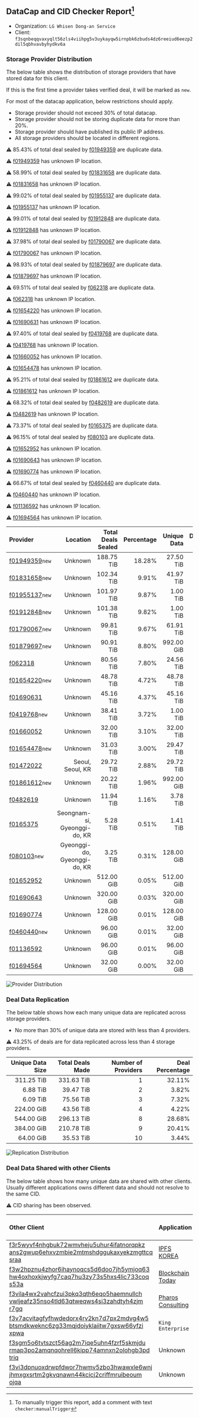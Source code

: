 ## DataCap and CID Checker Report[^1]
 - Organization: `LG Whisen Dong-an Service`
 - Client: `f3sqnbeqqvaxyqlt56zls4viihpg5v3uykayqw5irnpbk6zbuds4dz6reeiud6eezp2dil5qbhvavbyhydkv6a`
### Storage Provider Distribution
The below table shows the distribution of storage providers that have stored data for this client.

If this is the first time a provider takes verified deal, it will be marked as `new`.

For most of the datacap application, below restrictions should apply.
 - Storage provider should not exceed 30% of total datacap.
 - Storage provider should not be storing duplicate data for more than 20%.
 - Storage provider should have published its public IP address.
 - All storage providers should be located in different regions.

⚠️ 85.43% of total deal sealed by [f01949359](https://filfox.info/en/address/f01949359) are duplicate data.

⚠️ [f01949359](https://filfox.info/en/address/f01949359) has unknown IP location.

⚠️ 58.99% of total deal sealed by [f01831658](https://filfox.info/en/address/f01831658) are duplicate data.

⚠️ [f01831658](https://filfox.info/en/address/f01831658) has unknown IP location.

⚠️ 99.02% of total deal sealed by [f01955137](https://filfox.info/en/address/f01955137) are duplicate data.

⚠️ [f01955137](https://filfox.info/en/address/f01955137) has unknown IP location.

⚠️ 99.01% of total deal sealed by [f01912848](https://filfox.info/en/address/f01912848) are duplicate data.

⚠️ [f01912848](https://filfox.info/en/address/f01912848) has unknown IP location.

⚠️ 37.98% of total deal sealed by [f01790067](https://filfox.info/en/address/f01790067) are duplicate data.

⚠️ [f01790067](https://filfox.info/en/address/f01790067) has unknown IP location.

⚠️ 98.93% of total deal sealed by [f01879697](https://filfox.info/en/address/f01879697) are duplicate data.

⚠️ [f01879697](https://filfox.info/en/address/f01879697) has unknown IP location.

⚠️ 69.51% of total deal sealed by [f062318](https://filfox.info/en/address/f062318) are duplicate data.

⚠️ [f062318](https://filfox.info/en/address/f062318) has unknown IP location.

⚠️ [f01654220](https://filfox.info/en/address/f01654220) has unknown IP location.

⚠️ [f01690631](https://filfox.info/en/address/f01690631) has unknown IP location.

⚠️ 97.40% of total deal sealed by [f0419768](https://filfox.info/en/address/f0419768) are duplicate data.

⚠️ [f0419768](https://filfox.info/en/address/f0419768) has unknown IP location.

⚠️ [f01660052](https://filfox.info/en/address/f01660052) has unknown IP location.

⚠️ [f01654478](https://filfox.info/en/address/f01654478) has unknown IP location.

⚠️ 95.21% of total deal sealed by [f01861612](https://filfox.info/en/address/f01861612) are duplicate data.

⚠️ [f01861612](https://filfox.info/en/address/f01861612) has unknown IP location.

⚠️ 68.32% of total deal sealed by [f0482619](https://filfox.info/en/address/f0482619) are duplicate data.

⚠️ [f0482619](https://filfox.info/en/address/f0482619) has unknown IP location.

⚠️ 73.37% of total deal sealed by [f0165375](https://filfox.info/en/address/f0165375) are duplicate data.

⚠️ 96.15% of total deal sealed by [f080103](https://filfox.info/en/address/f080103) are duplicate data.

⚠️ [f01652952](https://filfox.info/en/address/f01652952) has unknown IP location.

⚠️ [f01690643](https://filfox.info/en/address/f01690643) has unknown IP location.

⚠️ [f01690774](https://filfox.info/en/address/f01690774) has unknown IP location.

⚠️ 66.67% of total deal sealed by [f0460440](https://filfox.info/en/address/f0460440) are duplicate data.

⚠️ [f0460440](https://filfox.info/en/address/f0460440) has unknown IP location.

⚠️ [f01136592](https://filfox.info/en/address/f01136592) has unknown IP location.

⚠️ [f01694564](https://filfox.info/en/address/f01694564) has unknown IP location.

| Provider                                                    |                     Location | Total Deals Sealed | Percentage | Unique Data | Duplicate Deals |
| :---------------------------------------------------------- | ---------------------------: | -----------------: | ---------: | ----------: | --------------: |
| [f01949359](https://filfox.info/en/address/f01949359)`new`  |                      Unknown |         188.75 TiB |     18.28% |   27.50 TiB |          85.43% |
| [f01831658](https://filfox.info/en/address/f01831658)`new`  |                      Unknown |         102.34 TiB |      9.91% |   41.97 TiB |          58.99% |
| [f01955137](https://filfox.info/en/address/f01955137)`new`  |                      Unknown |         101.97 TiB |      9.87% |    1.00 TiB |          99.02% |
| [f01912848](https://filfox.info/en/address/f01912848)`new`  |                      Unknown |         101.38 TiB |      9.82% |    1.00 TiB |          99.01% |
| [f01790067](https://filfox.info/en/address/f01790067)`new`  |                      Unknown |          99.81 TiB |      9.67% |   61.91 TiB |          37.98% |
| [f01879697](https://filfox.info/en/address/f01879697)`new`  |                      Unknown |          90.91 TiB |      8.80% |  992.00 GiB |          98.93% |
| [f062318](https://filfox.info/en/address/f062318)           |                      Unknown |          80.56 TiB |      7.80% |   24.56 TiB |          69.51% |
| [f01654220](https://filfox.info/en/address/f01654220)`new`  |                      Unknown |          48.78 TiB |      4.72% |   48.78 TiB |           0.00% |
| [f01690631](https://filfox.info/en/address/f01690631)       |                      Unknown |          45.16 TiB |      4.37% |   45.16 TiB |           0.00% |
| [f0419768](https://filfox.info/en/address/f0419768)`new`    |                      Unknown |          38.41 TiB |      3.72% |    1.00 TiB |          97.40% |
| [f01660052](https://filfox.info/en/address/f01660052)       |                      Unknown |          32.00 TiB |      3.10% |   32.00 TiB |           0.00% |
| [f01654478](https://filfox.info/en/address/f01654478)`new`  |                      Unknown |          31.03 TiB |      3.00% |   29.47 TiB |           5.04% |
| [f01472022](https://filfox.info/en/address/f01472022)       |             Seoul, Seoul, KR |          29.72 TiB |      2.88% |   29.72 TiB |           0.00% |
| [f01861612](https://filfox.info/en/address/f01861612)`new`  |                      Unknown |          20.22 TiB |      1.96% |  992.00 GiB |          95.21% |
| [f0482619](https://filfox.info/en/address/f0482619)         |                      Unknown |          11.94 TiB |      1.16% |    3.78 TiB |          68.32% |
| [f0165375](https://filfox.info/en/address/f0165375)         | Seongnam-si, Gyeonggi-do, KR |           5.28 TiB |      0.51% |    1.41 TiB |          73.37% |
| [f080103](https://filfox.info/en/address/f080103)`new`      | Gyeonggi-do, Gyeonggi-do, KR |           3.25 TiB |      0.31% |  128.00 GiB |          96.15% |
| [f01652952](https://filfox.info/en/address/f01652952)       |                      Unknown |         512.00 GiB |      0.05% |  512.00 GiB |           0.00% |
| [f01690643](https://filfox.info/en/address/f01690643)       |                      Unknown |         320.00 GiB |      0.03% |  320.00 GiB |           0.00% |
| [f01690774](https://filfox.info/en/address/f01690774)       |                      Unknown |         128.00 GiB |      0.01% |  128.00 GiB |           0.00% |
| [f0460440](https://filfox.info/en/address/f0460440)`new`    |                      Unknown |          96.00 GiB |      0.01% |   32.00 GiB |          66.67% |
| [f01136592](https://filfox.info/en/address/f01136592)       |                      Unknown |          96.00 GiB |      0.01% |   96.00 GiB |           0.00% |
| [f01694564](https://filfox.info/en/address/f01694564)       |                      Unknown |          32.00 GiB |      0.00% |   32.00 GiB |           0.00% |

![Provider Distribution](https://raw.githubusercontent.com/data-preservation-programs/filplus-checker-assets/main/filecoin-project/filecoin-plus-large-datasets/issues/114/1671092743020.png)
### Deal Data Replication
The below table shows how each many unique data are replicated across storage providers.
- No more than 30% of unique data are stored with less than 4 providers.

⚠️ 43.25% of deals are for data replicated across less than 4 storage providers.

| Unique Data Size | Total Deals Made | Number of Providers | Deal Percentage |
| ---------------: | ---------------: | ------------------: | --------------: |
|       311.25 TiB |       331.63 TiB |                   1 |          32.11% |
|         6.88 TiB |        39.47 TiB |                   2 |           3.82% |
|         6.09 TiB |        75.56 TiB |                   3 |           7.32% |
|       224.00 GiB |        43.56 TiB |                   4 |           4.22% |
|       544.00 GiB |       296.13 TiB |                   8 |          28.68% |
|       384.00 GiB |       210.78 TiB |                   9 |          20.41% |
|        64.00 GiB |        35.53 TiB |                  10 |           3.44% |

![Replication Distribution](https://raw.githubusercontent.com/data-preservation-programs/filplus-checker-assets/main/filecoin-project/filecoin-plus-large-datasets/issues/114/1671092745487.png)
### Deal Data Shared with other Clients
The below table shows how many unique data are shared with other clients.
Usually different applications owns different data and should not resolve to the same CID.

⚠️ CID sharing has been observed.

| Other Client                                                                                                                                                                                                              | Application                                                                                      | Total Deals Affected | Unique CIDs |        Verifier |
| :------------------------------------------------------------------------------------------------------------------------------------------------------------------------------------------------------------------------ | :----------------------------------------------------------------------------------------------- | -------------------: | ----------: | --------------: |
| [f3r5wyvf4nhgbuk72wmvheju5uhur4ifatnorqpkz<br/>ans2gwup6ehxvzmbie2mtmshdggukaxyekzmgttcq<br/>sraa](https://filfox.info/en/address/f3r5wyvf4nhgbuk72wmvheju5uhur4ifatnorqpkzans2gwup6ehxvzmbie2mtmshdggukaxyekzmgttcqsraa) | [IPFS KOREA](https://github.com/filecoin-project/filecoin-plus-large-datasets/issues/147)        |            33.59 TiB |       1,018 |       LDN # 147 |
| [f3w2hpznu4zhor6ihaynoqcs5d6doo7jh5ymjoq63<br/>hw4oxhoxkjwyfg7caq7hu3zy73s5hxs4lic733coq<br/>s53a](https://filfox.info/en/address/f3w2hpznu4zhor6ihaynoqcs5d6doo7jh5ymjoq63hw4oxhoxkjwyfg7caq7hu3zy73s5hxs4lic733coqs53a) | [Blockchain Today](https://github.com/filecoin-project/filecoin-plus-large-datasets/issues/230)  |            23.44 TiB |          31 | LDN v3 multisig |
| [f3vila4wx2vahcfzui3pkq3qth6eqo5haemnullch<br/>vwljeafz35nso4tld63qtweqws4si3zahdtyh4zjm<br/>r7gq](https://filfox.info/en/address/f3vila4wx2vahcfzui3pkq3qth6eqo5haemnullchvwljeafz35nso4tld63qtweqws4si3zahdtyh4zjmr7gq) | [Pharos Consulting](https://github.com/filecoin-project/filecoin-plus-large-datasets/issues/115) |            19.19 TiB |         530 | LDN v3 multisig |
| [f3v7acvitagfyfhwdedorx4rv2kn7d7px2mdvg4w5<br/>btsmdkweknc6zg33mqjdoiyklaiitw7gxsw66yfzi<br/>xpwa](https://filfox.info/en/address/f3v7acvitagfyfhwdedorx4rv2kn7d7px2mdvg4w5btsmdkweknc6zg33mqjdoiyklaiitw7gxsw66yfzixpwa) | `King Enterprise`                                                                                |           320.00 GiB |          10 |          Neo Ge |
| [f3sgm5o6tvtszct56ag2m7iqe5uhn4fzrf5skmjdu<br/>rmap3po2amqnqohrell6kipp74amnxn2olohgb3pd<br/>triq](https://filfox.info/en/address/f3sgm5o6tvtszct56ag2m7iqe5uhn4fzrf5skmjdurmap3po2amqnqohrell6kipp74amnxn2olohgb3pdtriq) | Unknown                                                                                          |           288.00 GiB |           9 |         Unknown |
| [f3vi3dpnuoxdrwpfdwor7hwmv5zbo3hwawxle6wnj<br/>jhmxgxsrtm2gkvqnawn44kcicj2criffmruibeoum<br/>ojqa](https://filfox.info/en/address/f3vi3dpnuoxdrwpfdwor7hwmv5zbo3hwawxle6wnjjhmxgxsrtm2gkvqnawn44kcicj2criffmruibeoumojqa) | Unknown                                                                                          |            96.00 GiB |           2 |         Unknown |

[^1]: To manually trigger this report, add a comment with text `checker:manualTrigger`
